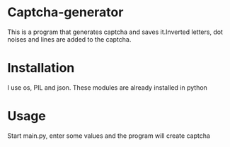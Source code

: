 # Captcha-generator

This is a program that generates captcha and saves it.Inverted letters, dot noises and lines are added to the captcha.
# Installation
I use os, PIL and json. These modules are already installed in python
# Usage
Start main.py, enter some values and the program will create captcha
